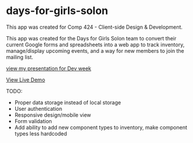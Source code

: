 # days-for-girls-solon

This app was created for Comp 424 - Client-side Design & Development.

This app was created for the Days for Girls Solon team to convert their current Google forms and spreadsheets into a web app to track inventory, manage/display upcoming events, and a way for new members to join the mailing list.

[view my presentation for Dev week](https://loyolauniversitychicago-my.sharepoint.com/:p:/g/personal/rmontville_luc_edu/EVAlZOT6OiNAuktkHJzzOroBK7xtJG06wOoxywqWU2ocXw?e=dCvAj2)

[View Live Demo](https://ryan-montville.github.io/days-for-girls-solon/)

TODO:
* Proper data storage instead of local storage
* User authentication
* Responsive design/mobile view
* Form validation 
* Add ability to add new component types to inventory, make component types less hardcoded